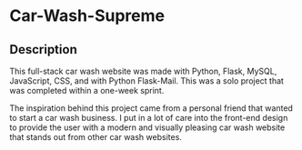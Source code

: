 # Car-Wash-Supreme
## Description
This full-stack car wash website was made with Python, Flask, MySQL, JavaScript, CSS, and with Python Flask-Mail. This was a solo project that was completed within a one-week sprint.

The inspiration behind this project came from a personal friend that wanted to start a car wash business. I put in a lot of care into the front-end design
to provide the user with a modern and visually pleasing car wash website that stands out from other car wash websites.
